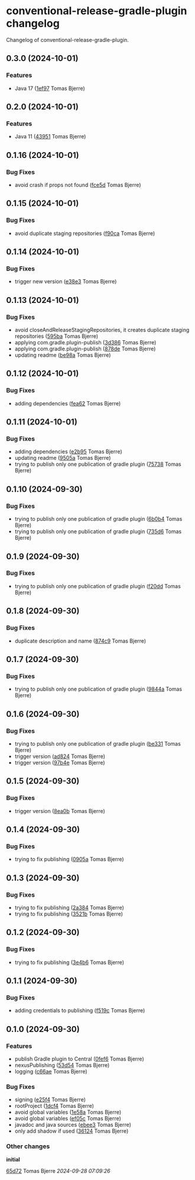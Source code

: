 # conventional-release-gradle-plugin changelog

Changelog of conventional-release-gradle-plugin.

## 0.3.0 (2024-10-01)

### Features

-  Java 17 ([1ef97](https://github.com/tomasbjerre/conventional-release-gradle-plugin/commit/1ef97437ad67697) Tomas Bjerre)  

## 0.2.0 (2024-10-01)

### Features

-  Java 11 ([43951](https://github.com/tomasbjerre/conventional-release-gradle-plugin/commit/4395191a115b223) Tomas Bjerre)  

## 0.1.16 (2024-10-01)

### Bug Fixes

-  avoid crash if props not found ([fce5d](https://github.com/tomasbjerre/conventional-release-gradle-plugin/commit/fce5d146388d010) Tomas Bjerre)  

## 0.1.15 (2024-10-01)

### Bug Fixes

-  avoid duplicate staging repositories ([f90ca](https://github.com/tomasbjerre/conventional-release-gradle-plugin/commit/f90ca46c35939a8) Tomas Bjerre)  

## 0.1.14 (2024-10-01)

### Bug Fixes

-  trigger new version ([e38e3](https://github.com/tomasbjerre/conventional-release-gradle-plugin/commit/e38e3b6b012054c) Tomas Bjerre)  

## 0.1.13 (2024-10-01)

### Bug Fixes

-  avoid closeAndReleaseStagingRepositories, it creates duplicate staging repositories ([595ba](https://github.com/tomasbjerre/conventional-release-gradle-plugin/commit/595bac0fa78a284) Tomas Bjerre)  
-  applying com.gradle.plugin-publish ([3d386](https://github.com/tomasbjerre/conventional-release-gradle-plugin/commit/3d38689cc2a9591) Tomas Bjerre)  
-  applying com.gradle.plugin-publish ([878de](https://github.com/tomasbjerre/conventional-release-gradle-plugin/commit/878de116d03bb1b) Tomas Bjerre)  
-  updating readme ([be98a](https://github.com/tomasbjerre/conventional-release-gradle-plugin/commit/be98a3192845800) Tomas Bjerre)  

## 0.1.12 (2024-10-01)

### Bug Fixes

-  adding dependencies ([fea62](https://github.com/tomasbjerre/conventional-release-gradle-plugin/commit/fea62a95d61eb81) Tomas Bjerre)  

## 0.1.11 (2024-10-01)

### Bug Fixes

-  adding dependencies ([e2b95](https://github.com/tomasbjerre/conventional-release-gradle-plugin/commit/e2b95495b405563) Tomas Bjerre)  
-  updating readme ([9505a](https://github.com/tomasbjerre/conventional-release-gradle-plugin/commit/9505a1c58d50a3f) Tomas Bjerre)  
-  trying to publish only one publication of gradle plugin ([75738](https://github.com/tomasbjerre/conventional-release-gradle-plugin/commit/757386bcea97a9e) Tomas Bjerre)  

## 0.1.10 (2024-09-30)

### Bug Fixes

-  trying to publish only one publication of gradle plugin ([6b0b4](https://github.com/tomasbjerre/conventional-release-gradle-plugin/commit/6b0b4dadb9852ab) Tomas Bjerre)  
-  trying to publish only one publication of gradle plugin ([735d6](https://github.com/tomasbjerre/conventional-release-gradle-plugin/commit/735d699f7153e92) Tomas Bjerre)  

## 0.1.9 (2024-09-30)

### Bug Fixes

-  trying to publish only one publication of gradle plugin ([f20dd](https://github.com/tomasbjerre/conventional-release-gradle-plugin/commit/f20dd5d707e9117) Tomas Bjerre)  

## 0.1.8 (2024-09-30)

### Bug Fixes

-  duplicate description and name ([874c9](https://github.com/tomasbjerre/conventional-release-gradle-plugin/commit/874c90a0d4038f2) Tomas Bjerre)  

## 0.1.7 (2024-09-30)

### Bug Fixes

-  trying to publish only one publication of gradle plugin ([9844a](https://github.com/tomasbjerre/conventional-release-gradle-plugin/commit/9844afc15e3dd95) Tomas Bjerre)  

## 0.1.6 (2024-09-30)

### Bug Fixes

-  trying to publish only one publication of gradle plugin ([be331](https://github.com/tomasbjerre/conventional-release-gradle-plugin/commit/be3318fdd8a9bb8) Tomas Bjerre)  
-  trigger version ([ad824](https://github.com/tomasbjerre/conventional-release-gradle-plugin/commit/ad8249ed1039e2d) Tomas Bjerre)  
-  trigger version ([97b4e](https://github.com/tomasbjerre/conventional-release-gradle-plugin/commit/97b4e4e2ba738fa) Tomas Bjerre)  

## 0.1.5 (2024-09-30)

### Bug Fixes

-  trigger version ([8ea0b](https://github.com/tomasbjerre/conventional-release-gradle-plugin/commit/8ea0b4d989ada47) Tomas Bjerre)  

## 0.1.4 (2024-09-30)

### Bug Fixes

-  trying to fix publishing ([0905a](https://github.com/tomasbjerre/conventional-release-gradle-plugin/commit/0905a4b9fc6e13a) Tomas Bjerre)  

## 0.1.3 (2024-09-30)

### Bug Fixes

-  trying to fix publishing ([2a384](https://github.com/tomasbjerre/conventional-release-gradle-plugin/commit/2a38488d4155abc) Tomas Bjerre)  
-  trying to fix publishing ([3521b](https://github.com/tomasbjerre/conventional-release-gradle-plugin/commit/3521b27cb2111ad) Tomas Bjerre)  

## 0.1.2 (2024-09-30)

### Bug Fixes

-  trying to fix publishing ([3e4b6](https://github.com/tomasbjerre/conventional-release-gradle-plugin/commit/3e4b6de14a56c84) Tomas Bjerre)  

## 0.1.1 (2024-09-30)

### Bug Fixes

-  adding credentials to publishing ([f519c](https://github.com/tomasbjerre/conventional-release-gradle-plugin/commit/f519ccf7949bf64) Tomas Bjerre)  

## 0.1.0 (2024-09-30)

### Features

-  publish Gradle plugin to Central ([0fef6](https://github.com/tomasbjerre/conventional-release-gradle-plugin/commit/0fef6f3fb62f66e) Tomas Bjerre)  
-  nexusPublishing ([53d54](https://github.com/tomasbjerre/conventional-release-gradle-plugin/commit/53d54d1d64f4064) Tomas Bjerre)  
-  logging ([c66ae](https://github.com/tomasbjerre/conventional-release-gradle-plugin/commit/c66ae28afcd4ca0) Tomas Bjerre)  

### Bug Fixes

-  signing ([e25f4](https://github.com/tomasbjerre/conventional-release-gradle-plugin/commit/e25f4e97e7e8723) Tomas Bjerre)  
-  rootProject ([1dcf4](https://github.com/tomasbjerre/conventional-release-gradle-plugin/commit/1dcf4e157dff652) Tomas Bjerre)  
-  avoid global variables ([1e58a](https://github.com/tomasbjerre/conventional-release-gradle-plugin/commit/1e58ad58c1b6eb8) Tomas Bjerre)  
-  avoid global variables ([ef05c](https://github.com/tomasbjerre/conventional-release-gradle-plugin/commit/ef05c08edeca620) Tomas Bjerre)  
-  javadoc and java sources ([ebee3](https://github.com/tomasbjerre/conventional-release-gradle-plugin/commit/ebee3056fb2f745) Tomas Bjerre)  
-  only add shadow if used ([36124](https://github.com/tomasbjerre/conventional-release-gradle-plugin/commit/36124e436443af3) Tomas Bjerre)  

### Other changes

**initial**


[65d72](https://github.com/tomasbjerre/conventional-release-gradle-plugin/commit/65d72d8a36ae6c1) Tomas Bjerre *2024-09-28 07:09:26*


